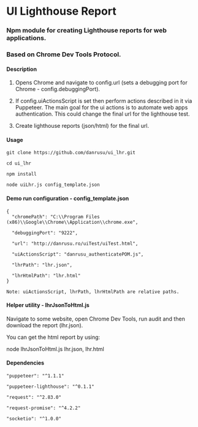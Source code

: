 # UI Lighthouse Report 

### Npm module for creating Lighthouse reports for web applications.

### Based on Chrome Dev Tools Protocol.

#### Description

   1. Opens Chrome and navigate to config.url (sets a debugging port for Chrome - config.debuggingPort). 

   2. If config.uiActionsScript is set then perform actions described in it via Puppeteer. 
   The main goal for the ui actions is to automate web apps authentication. 
   This could change the final url for the lighthouse test.

   3. Create lighthouse reports (json/html) for the final url.

#### Usage

    git clone https://github.com/danrusu/ui_lhr.git

    cd ui_lhr

    npm install

    node uiLhr.js config_template.json

#### Demo run configuration - config_template.json

    {
      "chromePath": "C:\\Program Files (x86)\\Google\\Chrome\\Application\\chrome.exe",

      "debuggingPort": "9222",

      "url": "http://danrusu.ro/uiTest/uiTest.html",

      "uiActionsScript": "danrusu_authenticatePOM.js",

      "lhrPath": "lhr.json",

      "lhrHtmlPath": "lhr.html"
    }

    Note: uiActionsScript, lhrPath, lhrHtmlPath are relative paths.

#### Helper utility - lhrJsonToHtml.js

   Navigate to some website, open Chrome Dev Tools, run audit and then download the report (lhr.json).

   You can get the html report by using:

   node lhrJsonToHtml.js lhr.json, lhr.html


#### Dependencies

    "puppeteer": "^1.1.1"
    
    "puppeteer-lighthouse": "^0.1.1"
    
    "request": "^2.83.0"
    
    "request-promise": "^4.2.2"
    
    "socketio": "^1.0.0"

